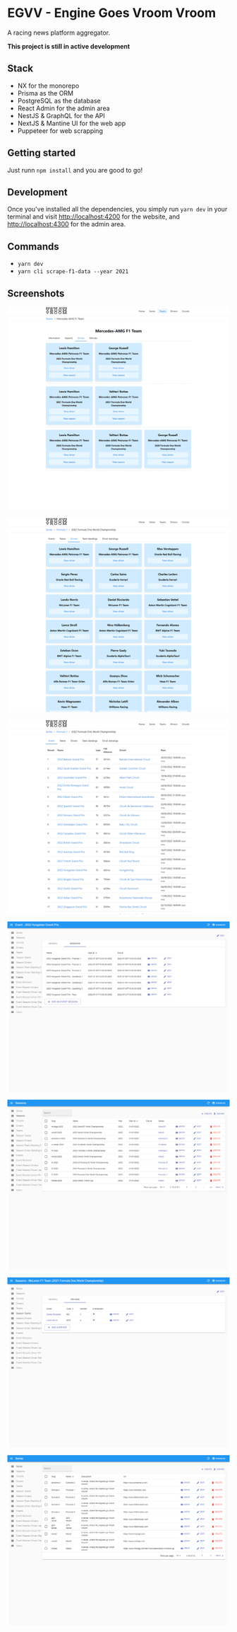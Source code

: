 # EGVV - Engine Goes Vroom Vroom

A racing news platform aggregator.

**This project is still in active development**

## Stack

- NX for the monorepo
- Prisma as the ORM
- PostgreSQL as the database
- React Admin for the admin area
- NestJS & GraphQL for the API
- NextJS & Mantine UI for the web app
- Puppeteer for web scrapping

## Getting started

Just runn `npm install` and you are good to go!

## Development

Once you've installed all the dependencies, you simply run `yarn dev` in your terminal and visit [http://localhost:4200](http://localhost:4200) for the website, and [http://localhost:4300](http://localhost:4300) for the admin area.

## Commands

- `yarn dev`
- `yarn cli scrape-f1-data --year 2021`

## Screenshots

![Team Drivers Page](docs/screenshots/team_drivers_page.png)

![Season Drivers Page](docs/screenshots/season_drivers_page.png)

![Season Events Page](docs/screenshots/season_events_page.png)

![Admin Event Sessions Page](docs/screenshots/admin_event_sessions_page.png)

![Admin Seasons Page](docs/screenshots/admin_seasons_page.png)

![Admin Season Team Drivers Page](docs/screenshots/admin_season_team_drivers_page.png)

![Admin Series Page](docs/screenshots/admin_series_page.png)
